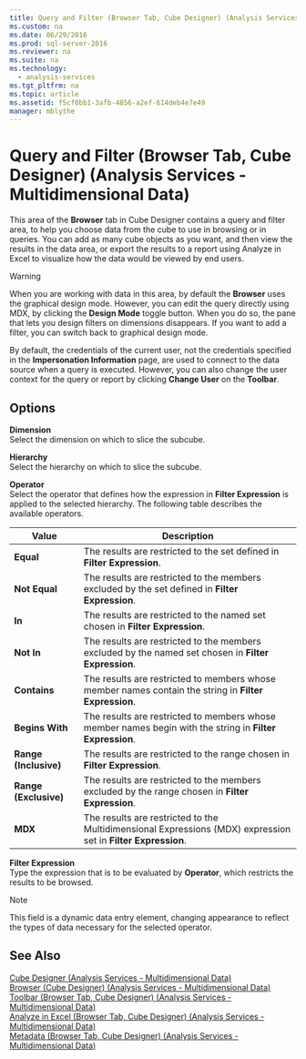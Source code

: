 ```yaml
---
title: Query and Filter (Browser Tab, Cube Designer) (Analysis Services - Multidimensional Data)
ms.custom: na
ms.date: 06/29/2016
ms.prod: sql-server-2016
ms.reviewer: na
ms.suite: na
ms.technology: 
  - analysis-services
ms.tgt_pltfrm: na
ms.topic: article
ms.assetid: f5cf0bb1-3afb-4856-a2ef-614deb4e7e49
manager: mblythe
---
```

# Query and Filter (Browser Tab, Cube Designer) (Analysis Services - Multidimensional Data)
This area of the **Browser** tab in Cube Designer contains a query and filter area, to help you choose data from the cube to use in browsing or in queries. You can add as many cube objects as you want, and then view the results in the data area, or export the results to a report using Analyze in Excel to visualize how the data would be viewed by end users.  
  
> [!WARNING]  
>  When you are working with data in this area, by default the **Browser** uses the graphical design mode. However, you can edit the query directly using MDX, by clicking the **Design Mode** toggle button. When you do so, the pane that lets you design filters on dimensions disappears. If you want to add a filter, you can switch back to graphical design mode.  
  
 By default, the credentials of the current user, not the credentials specified in the **Impersonation Information** page, are used to connect to the data source when a query is executed. However, you can also change the user context for the query or report by clicking **Change User** on the **Toolbar**.  
  
## Options  
 **Dimension**  
 Select the dimension on which to slice the subcube.  
  
 **Hierarchy**  
 Select the hierarchy on which to slice the subcube.  
  
 **Operator**  
 Select the operator that defines how the expression in **Filter Expression** is applied to the selected hierarchy. The following table describes the available operators.  
  
|Value|Description|  
|-----------|-----------------|  
|**Equal**|The results are restricted to the set defined in **Filter Expression**.|  
|**Not Equal**|The results are restricted to the members excluded by the set defined in **Filter Expression**.|  
|**In**|The results are restricted to the named set chosen in **Filter Expression**.|  
|**Not In**|The results are restricted to the members excluded by the named set chosen in **Filter Expression**.|  
|**Contains**|The results are restricted to members whose member names contain the string in **Filter Expression**.|  
|**Begins With**|The results are restricted to members whose member names begin with the string in **Filter Expression**.|  
|**Range (Inclusive)**|The results are restricted to the range chosen in **Filter Expression**.|  
|**Range (Exclusive)**|The results are restricted to the members excluded by the range chosen in **Filter Expression**.|  
|**MDX**|The results are restricted to the Multidimensional Expressions (MDX) expression set in **Filter Expression**.|  
  
 **Filter Expression**  
 Type the expression that is to be evaluated by **Operator**, which restricts the results to be browsed.  
  
> [!NOTE]  
>  This field is a dynamic data entry element, changing appearance to reflect the types of data necessary for the selected operator.  
  
## See Also  
 [Cube Designer (Analysis Services - Multidimensional Data)](../../Topics/TopicNameNotContainA/Cube-Designer--Analysis-Services---Multidimensional-Data-.md)   
 [Browser (Cube Designer) (Analysis Services - Multidimensional Data)](../../Topics/TopicNameNotContainA/Browser--Cube-Designer---Analysis-Services---Multidimensional-Data-.md)   
 [Toolbar (Browser Tab, Cube Designer) (Analysis Services - Multidimensional Data)](../../Topics/TopicNameNotContainA/Toolbar--Browser-Tab--Cube-Designer---Analysis-Services---Multidimensional-Data-.md)   
 [Analyze in Excel (Browser Tab, Cube Designer) (Analysis Services - Multidimensional Data)](../../Topics/TopicNameNotContainA/Analyze-in-Excel--Browser-Tab--Cube-Designer---Analysis-Services---Multidimensional-Data-.md)   
 [Metadata (Browser Tab, Cube Designer) (Analysis Services - Multidimensional Data)](../../Topics/TopicNameNotContainA/Metadata--Browser-Tab--Cube-Designer---Analysis-Services---Multidimensional-Data-.md)